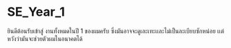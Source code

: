 # SE_Year_1
ยินดีต้อนรับเข้าสู่ งานทั้งหมดในปี 1 ของผมครับ 
ซึ่งมันอาจจะดูเละเทะเเละไม่เป็นละเบียบซักหน่อย เเต่หวังว่ามันจะช่วยตัวผมในอนาคตได้

